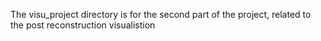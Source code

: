 The visu_project directory is for the second part of the project, related to the post reconstruction visualistion

